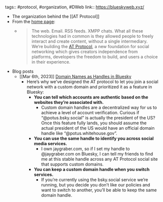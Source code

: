 tags:: #protocol, #organization, #DWeb
link:: https://blueskyweb.xyz/

- The organization behind the [[AT Protocol]]
- From the [home page](https://blueskyweb.xyz/):
	- > The web. Email. RSS feeds. XMPP chats. What all these technologies had in common is they allowed people to freely interact and create content, without a single intermediary.
	  > We‘re building the [AT Protocol](https://atproto.com/), a new foundation for social networking which gives creators independence from platforms, developers the freedom to build, and users a choice in their experience.
- Blog posts
	- [[Mar 6th, 2023]] [Domain Names as Handles in Bluesky](https://blueskyweb.xyz/blog/3-6-2023-domain-names-as-handles-in-bluesky)
		- Here’s why we’ve designed the AT protocol to let you join a social network with a custom domain and prioritized it as a feature in Bluesky:
			- **You can tell which accounts are authentic based on the websites they’re associated with.**
				- Custom domain handles are a decentralized way for us to achieve a level of account verification. Curious if “@potus.bsky.social” is actually the president of the US? Once this feature fully lands, you should assume the actual president of the US would have an official domain handle like “@potus.whitehouse.gov”.
			- **You can use the same handle to identify you across social media services.**
				- I own jaygraber.com, so if I set my handle to @jaygraber.com on Bluesky, I can tell my friends to find me at this stable handle across any AT Protocol social site that supports custom domains.
			- **You can keep a custom domain handle when you switch services.**
				- If you’re currently using the bsky.social service we’re running, but you decide you don’t like our policies and want to switch to another, you’ll be able to keep the same domain handle.